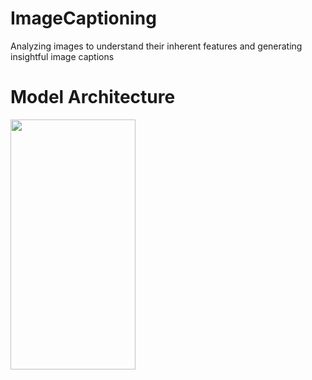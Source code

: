 # ImageCaptioning
Analyzing images to understand their inherent features and generating insightful image captions

# Model Architecture
<img src="https://github.com/pratyksha-22/ImageCaptioning/blob/main/img1.png" width="200" height="400" />

